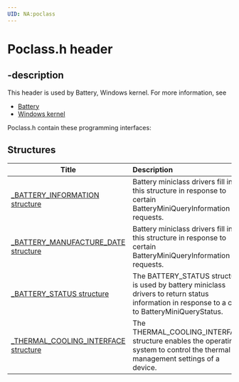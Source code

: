 ```yaml
---
UID: NA:poclass
---
```


# Poclass.h header

## -description

This header is used by Battery, Windows kernel. For more information, see
- [Battery](../_battery/index.md)
- [Windows kernel](../_kernel/index.md)

Poclass.h contain these programming interfaces:


## Structures

| Title   | Description   |
| ---- |:---- |
| [_BATTERY_INFORMATION structure](ns-poclass-_battery_information.md) | Battery miniclass drivers fill in this structure in response to certain BatteryMiniQueryInformation requests. |
| [_BATTERY_MANUFACTURE_DATE structure](ns-poclass-_battery_manufacture_date.md) | Battery miniclass drivers fill in this structure in response to certain BatteryMiniQueryInformation requests. |
| [_BATTERY_STATUS structure](ns-poclass-_battery_status.md) | The BATTERY_STATUS structure is used by battery miniclass drivers to return status information in response to a call to BatteryMiniQueryStatus. |
| [_THERMAL_COOLING_INTERFACE structure](ns-poclass-_thermal_cooling_interface.md) | The THERMAL_COOLING_INTERFACE structure enables the operating system to control the thermal management settings of a device. |
